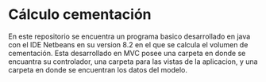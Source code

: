 # Cálculo cementación
En este repositorio se encuentra un programa basico desarrollado en java con el IDE Netbeans en su version 8.2  en el que se calcula el volumen de cementación.
Esta desarrollado en MVC posee una carpeta en donde se encuantra su controlador, una carpeta para las vistas de la aplicacion, y una carpeta en donde se encuentran 
los datos del modelo.
